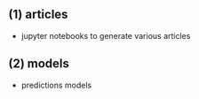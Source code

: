 ## (1) articles
  - jupyter notebooks to generate various articles
## (2) models
  - predictions models
